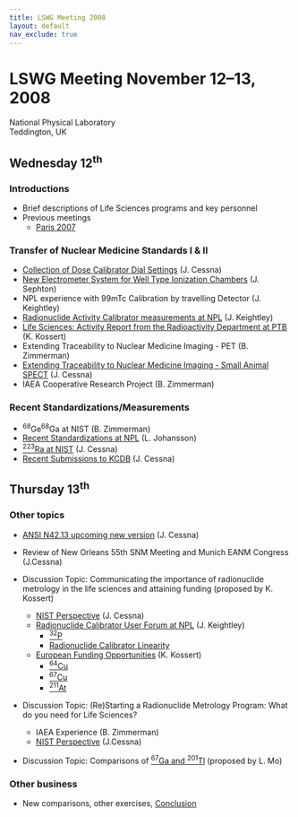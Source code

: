 ```yaml
---
title: LSWG Meeting 2008
layout: default
nav_exclude: true
---
```


# LSWG Meeting November 12–13, 2008

National Physical Laboratory\
Teddington, UK

## Wednesday 12<sup>th</sup>

### Introductions

- Brief descriptions of Life Sciences programs and key personnel
- Previous meetings
  - [Paris 2007](day1/CessnaPrevMtg.pdf)

### Transfer of Nuclear Medicine Standards I & II

- [Collection of Dose Calibrator Dial Settings](day1/CessnaCalibratorSettings.pdf) (J. Cessna)
- [New Electrometer System for Well Type Ionization Chambers](day1/SephtonElectrom.pdf) (J. Sephton)
- NPL experience with 99mTc Calibration by travelling Detector (J. Keightley)
- [Radionuclide Activity Calibrator measurements at NPL](day1/Keightley_NPL_NM.pdf) (J. Keightley)
- [Life Sciences: Activity Report from the Radioactivity Department at PTB](day1/KossertPTBLifeScieces.pdf) (K. Kossert)
- Extending Traceability to Nuclear Medicine Imaging - PET (B. Zimmerman)
- [Extending Traceability to Nuclear Medicine Imaging - Small Animal SPECT](day1/CessnaSmallAnimalImagingV2.pdf) (J. Cessna)
- IAEA Cooperative Research Project (B. Zimmerman)

### Recent Standardizations/Measurements

- <sup>68</sup>Ge<sup>68</sup>Ga at NIST (B. Zimmerman)
- [Recent Standardizations at NPL](day1/LenaNucMed.pdf) (L. Johansson)
- [<sup>223</sup>Ra at NIST](day1/Cessna223RaLSWG.pdf) (J. Cessna)
- [Recent Submissions to KCDB](day1/CessnaRecentKCDB.pdf) (J. Cessna)

## Thursday 13<sup>th</sup>

### Other topics

- [ANSI N42.13 upcoming new version](day2/ANSIN42-13.pdf) (J. Cessna)

- Review of New Orleans 55th SNM Meeting and Munich EANM Congress (J.Cessna)

- Discussion Topic: Communicating the importance of radionuclide metrology in the life sciences and attaining funding (proposed by K. Kossert)

  - [NIST Perspective](day2/MetrologyFundingDiscussion.pdf) (J. Cessna)
  - [Radionuclide Calibrator User Forum at NPL](day2/KeightleyRCUFMain.pdf) (J. Keightley)
    - [<sup>32</sup>P](day2/KeightleyRCUF32P.pdf)
    - [Radionuclide Calibrator Linearity](day2/KeightleyRCUFLinearity.pdf)
  - [European Funding Opportunities](day2/Kossertfunding.pdf) (K. Kossert)
    - [<sup>64</sup>Cu](day2/ProposedProjectIRCu64.pdf)
    - [<sup>67</sup>Cu](day2/ProposedProjectIRCu67.pdf)
    - [<sup>211</sup>At](day2/ProposedprojetcIRAt-211.pdf)

- Discussion Topic: (Re)Starting a Radionuclide Metrology Program: What do you need for Life Sciences?
  - IAEA Experience (B. Zimmerman)
  - [NIST Perspective](day2/LSMetrology-NISTPerspective.pdf) (J.Cessna)

- Discussion Topic: Comparisons of [<sup>67</sup>Ga and <sup>201</sup>Tl](day2/67Gaand01TlKCDB.pdf) (proposed by L. Mo)

### Other business

- New comparisons, other exercises,
  [Conclusion](day2/OtherBus-Concl.pdf)
